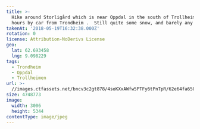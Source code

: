 ```yaml
---
title: >-
  Hike around Storligård which is near Oppdal in the south of Trollheimen, 3
  hours by car from Trondheim .  Still quite some snow, and barely any hikers.
takenAt: '2018-05-19T16:32:38.000Z'
rotation: 0
license: Attribution-NoDerivs License
geo:
  lat: 62.693458
  lng: 9.098229
tags:
  - Trondheim
  - Oppdal
  - Trollheimen
url: >-
  //images.ctfassets.net/bncv3c2gt878/4soKXxAWfw5PTFy6tPnTpR/62e64fa6507b3543e8e04fb622e7cc3f/hike-around-storligrd-which-is-near-oppdal-in-the-south-of-trollheimen-3-hours-by-car-from-trondheim---still-quite-some-snow-and
size: 4748773
image:
  width: 3006
  height: 5344
contentType: image/jpeg
---
```


